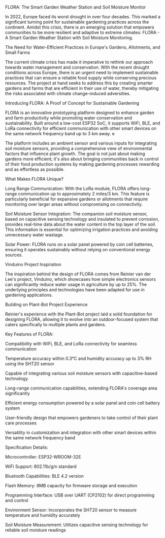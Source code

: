 FLORA: The Smart Garden Weather Station and Soil Moisture Monitor

In 2022, Europe faced its worst drought in over four decades. This marked a significant turning point for sustainable gardening practices across the continent. Amidst this crisis, there is an emerging solution that empowers communities to be more resilient and adaptive to extreme climates: FLORA - A Smart Garden Weather Station with Soil Moisture Monitoring.


The Need for Water-Efficient Practices in Europe's Gardens, Allotments, and Small Farms

The current climate crisis has made it imperative to rethink our approach towards water management and conservation. With the recent drought conditions across Europe, there is an urgent need to implement sustainable practices that can ensure a reliable food supply while conserving precious resources. The project at hand seeks to address this by creating smarter gardens and farms that are efficient in their use of water, thereby mitigating the risks associated with climate change-induced adversities.


Introducing FLORA: A Proof of Concept for Sustainable Gardening

FLORA is an innovative prototyping platform designed to enhance garden and farm productivity while promoting water conservation and sustainability. Built around a low-cost ESP32 SoC, it supports WiFi, BLE, and LoRa connectivity for efficient communication with other smart devices on the same network frequency band up to 3 km away.
e


The platform includes an ambient sensor and various inputs for integrating soil moisture sensors, providing a comprehensive view of environmental factors that influence plant growth. The goal is not just about making gardens more efficient; it's also about bringing communities back in control of their food production systems by making gardening processes rewarding and as effortless as possible.


What Makes FLORA Unique?


Long Range Communication: With the LoRa module, FLORA offers long-range communication up to approximately 2 miles/3 km. This feature is particularly beneficial for expansive gardens or allotments that require monitoring over larger areas without compromising on connectivity.

Soil Moisture Sensor Integration: The companion soil moisture sensor, based on capacitive sensing technology and insulated to prevent corrosion, provides real-time data about the water content in the top layer of the soil. This information is essential for optimizing irrigation practices and avoiding unnecessary water wastage.

Solar Power: FLORA runs on a solar panel powered by coin cell batteries, ensuring it operates sustainably without relying on conventional energy sources.


Vinduino Project Inspiration

The inspiration behind the design of FLORA comes from Reinier van der Lee's project, Vinduino, which showcases how simple electronics sensors can significantly reduce water usage in agriculture by up to 25%. The underlying principles and technologies have been adapted for use in gardening applications.


Building on Plant-Bot Project Experience

Reinier's experience with the Plant-Bot project laid a solid foundation for designing FLORA, allowing it to evolve into an outdoor-focused system that caters specifically to multiple plants and gardens.


Key Features of FLORA:


Compatibility with WiFi, BLE, and LoRa connectivity for seamless communication

Temperature accuracy within 0.3°C and humidity accuracy up to 3% RH using the SHT20 sensor

Capable of integrating various soil moisture sensors with capacitive-based technology

Long-range communication capabilities, extending FLORA's coverage area significantly

Efficient energy consumption powered by a solar panel and coin cell battery system

User-friendly design that empowers gardeners to take control of their plant care processes

Versatility in customization and integration with other smart devices within the same network frequency band


Specification Details:


Microcontroller: ESP32-WROOM-32E

WiFi Support: 802.11b/g/n standard

Bluetooth Capabilities: BLE 4.2 version

Flash Memory: 8MB capacity for firmware storage and execution

Programming Interface: USB over UART (CP2102) for direct programming and control

Environment Sensor: Incorporates the SHT20 sensor to measure temperature and humidity accurately

Soil Moisture Measurement: Utilizes capacitive sensing technology for reliable soil moisture readings
